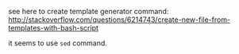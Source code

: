 see here to create template generator command:
http://stackoverflow.com/questions/6214743/create-new-file-from-templates-with-bash-script


it seems to use `sed` command.
